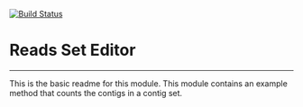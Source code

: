 [![Build Status](https://travis-ci.org/kbaseapps/ReadsSetEditor.svg?branch=master)](https://travis-ci.org/kbaseapps/ReadsSetEditor)

# Reads Set Editor
---

This is the basic readme for this module. This module contains an example method that counts the contigs in a contig set.
